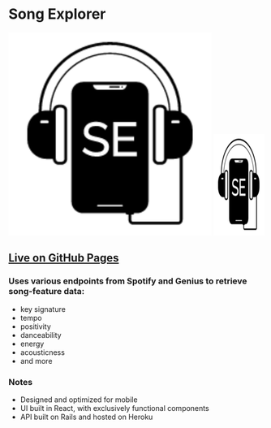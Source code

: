 # Song Explorer
![](https://github.com/barton-w/song-explorer/blob/master/public/se-logo.png)
<img src="https://github.com/barton-w/song-explorer/blob/master/public/se-logo.png" alt="Song Explorer" width="100px" height="200px">

## [Live on GitHub Pages](https://barton-w.github.io/song-explorer/)

### Uses various endpoints from Spotify and Genius to retrieve song-feature data:
  - key signature
  - tempo
  - positivity
  - danceability
  - energy
  - acousticness
  - and more

### Notes
  - Designed and optimized for mobile
  - UI built in React, with exclusively functional components
  - API built on Rails and hosted on Heroku
